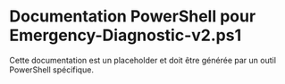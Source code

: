 # Documentation PowerShell pour Emergency-Diagnostic-v2.ps1

Cette documentation est un placeholder et doit être générée par un outil PowerShell spécifique.
